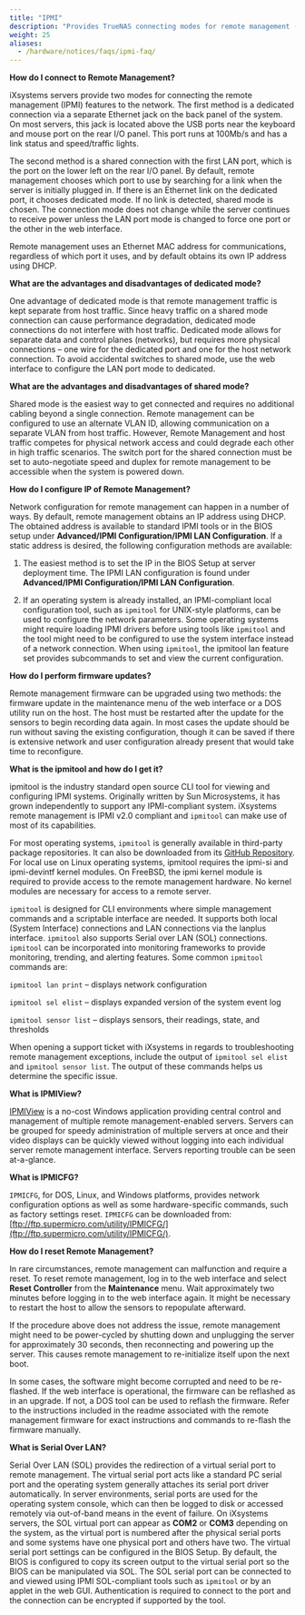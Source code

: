 ```yaml
---
title: "IPMI"
description: "Provides TrueNAS connecting modes for remote management (IPMI) features, and configuration and general use information for remote management."
weight: 25
aliases:
  - /hardware/notices/faqs/ipmi-faq/
---
```


**How do I connect to Remote Management?**

iXsystems servers provide two modes for connecting the remote management (IPMI) features to the network. The first method is a dedicated connection via a separate Ethernet jack on the back panel of the system. 
On most servers, this jack is located above the USB ports near the keyboard and mouse port on the rear I/O panel. 
This port runs at 100Mb/s and has a link status and speed/traffic lights.

The second method is a shared connection with the first LAN port, which is the port on the lower left on the rear I/O panel. By default, remote management chooses which port to use by searching for a link when the server is initially plugged in. 
If there is an Ethernet link on the dedicated port, it chooses dedicated mode. If no link is detected, shared mode is chosen. 
The connection mode does not change while the server continues to receive power unless the LAN port mode is changed to force one port or the other in the web interface.

Remote management uses an Ethernet MAC address for communications, regardless of which port it uses, and by default obtains its own IP address using DHCP.

**What are the advantages and disadvantages of dedicated mode?**

One advantage of dedicated mode is that remote management traffic is kept separate from host traffic. 
Since heavy traffic on a shared mode connection can cause performance degradation, dedicated mode connections do not interfere with host traffic. 
Dedicated mode allows for separate data and control planes (networks), but requires more physical connections – one wire for the dedicated port and one for the host network connection. 
To avoid accidental switches to shared mode, use the web interface to configure the LAN port mode to dedicated.

**What are the advantages and disadvantages of shared mode?**

Shared mode is the easiest way to get connected and requires no additional cabling beyond a single connection. 
Remote management can be configured to use an alternate VLAN ID, allowing communication on a separate VLAN from host traffic. 
However, Remote Management and host traffic competes for physical network access and could degrade each other in high traffic scenarios. 
The switch port for the shared connection must be set to auto-negotiate speed and duplex for remote management to be accessible when the system is powered down.

**How do I configure IP of Remote Management?**

Network configuration for remote management can happen in a number of ways. By default, remote management obtains an IP address using DHCP. 
The obtained address is available to standard IPMI tools or in the BIOS setup under **Advanced/IPMI Configuration/IPMI LAN Configuration**. 
If a static address is desired, the following configuration methods are available:

1. The easiest method is to set the IP in the BIOS Setup at server deployment time. 
   The IPMI LAN configuration is found under **Advanced/IPMI Configuration/IPMI LAN Configuration**.

2. If an operating system is already installed, an IPMI-compliant local configuration tool, such as `ipmitool` for UNIX-style platforms, can be used to configure the network parameters. 
   Some operating systems might require loading IPMI drivers before using tools like `ipmitool` and the tool might need to be configured to use the system interface instead of a network connection. 
   When using `ipmitool`, the ipmitool lan feature set provides subcommands to set and view the current configuration.

**How do I perform firmware updates?**

Remote management firmware can be upgraded using two methods: the firmware update in the maintenance menu of the web interface or a DOS utility run on the host. 
The host must be restarted after the update for the sensors to begin recording data again. 
In most cases the update should be run without saving the existing configuration, though it can be saved if there is extensive network and user configuration already present that would take time to reconfigure.

**What is the ipmitool and how do I get it?**

ipmitool is the industry standard open source CLI tool for viewing and configuring IPMI systems. 
Originally written by Sun Microsystems, it has grown independently to support any IPMI-compliant system. 
iXsystems remote management is IPMI v2.0 compliant and `ipmitool` can make use of most of its capabilities.

For most operating systems, `ipmitool` is generally available in third-party package repositories. 
It can also be downloaded from its [GitHub Repository](https://github.com/ipmitool/ipmitool). 
For local use on Linux operating systems, ipmitool requires the ipmi-si and ipmi-devintf kernel modules. 
On FreeBSD, the ipmi kernel module is required to provide access to the remote management hardware. No kernel modules are necessary for access to a remote server.

`ipmitool` is designed for CLI environments where simple management commands and a scriptable interface are needed. 
It supports both local (System Interface) connections and LAN connections via the lanplus interface. 
`ipmitool` also supports Serial over LAN (SOL) connections. 
`ipmitool` can be incorporated into monitoring frameworks to provide monitoring, trending, and alerting features.
Some common `ipmitool` commands are:

`ipmitool lan print` – displays network configuration

`ipmitool sel elist` – displays expanded version of the system event log

`ipmitool sensor list` – displays sensors, their readings, state, and thresholds

When opening a support ticket with iXsystems in regards to troubleshooting remote management exceptions, include the output of `ipmitool sel elist` and `ipmitool sensor list`. The output of these commands helps us determine the specific issue.

**What is IPMIView?**

[IPMIView](https://www.supermicro.com/manuals/other/IPMIView20.pdf) is a no-cost Windows application providing central control and management of multiple remote management-enabled servers. 
Servers can be grouped for speedy administration of multiple servers at once and their video displays can be quickly viewed without logging into each individual server remote management interface. Servers reporting trouble can be seen at-a-glance.

**What is IPMICFG?**

`IPMICFG`, for DOS, Linux, and Windows platforms, provides network configuration options as well as some hardware-specific commands, such as factory settings reset. 
`IPMICFG` can be downloaded from: [ftp://ftp.supermicro.com/utility/IPMICFG/](ftp://ftp.supermicro.com/utility/IPMICFG/).

**How do I reset Remote Management?**

In rare circumstances, remote management can malfunction and require a reset. 
To reset remote management, log in to the web interface and select **Reset Controller** from the **Maintenance** menu. 
Wait approximately two minutes before logging in to the web interface again. It might be necessary to restart the host to allow the sensors to repopulate afterward.

If the procedure above does not address the issue, remote management might need to be power-cycled by shutting down and unplugging the server for approximately 30 seconds, then reconnecting and powering up the server. This causes remote management to re-initialize itself upon the next boot.

In some cases, the software might become corrupted and need to be re-flashed.
If the web interface is operational, the firmware can be reflashed as in an upgrade. If not, a DOS tool can be used to reflash the firmware. 
Refer to the instructions included in the readme associated with the remote management firmware for exact instructions and commands to re-flash the firmware manually.

**What is Serial Over LAN?**

Serial Over LAN (SOL) provides the redirection of a virtual serial port to remote management. 
The virtual serial port acts like a standard PC serial port and the operating system generally attaches its serial port driver automatically. 
In server environments, serial ports are used for the operating system console, which can then be logged to disk or accessed remotely via out-of-band means in the event of failure. 
On iXsystems servers, the SOL virtual port can appear as **COM2** or **COM3** depending on the system, as the virtual port is numbered after the physical serial ports and some systems have one physical port and others have two. 
The virtual serial port settings can be configured in the BIOS Setup. 
By default, the BIOS is configured to copy its screen output to the virtual serial port so the BIOS can be manipulated via SOL. 
The SOL serial port can be connected to and viewed using IPMI SOL-compliant tools such as `ipmitool` or by an applet in the web GUI. 
Authentication is required to connect to the port and the connection can be encrypted if supported by the tool.
